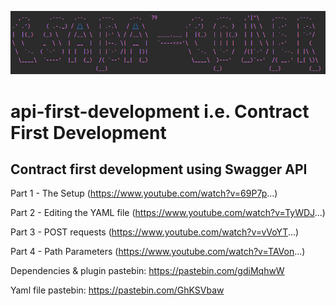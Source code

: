 ![img.png](img/img.png)

# api-first-development i.e. Contract First Development

## Contract first development using Swagger API

Part 1 - The Setup  (https://www.youtube.com/watch?v=69P7p...)

Part 2 - Editing the YAML file (https://www.youtube.com/watch?v=TyWDJ...)

Part 3 - POST requests (https://www.youtube.com/watch?v=vVoYT...)

Part 4 - Path Parameters (https://www.youtube.com/watch?v=TAVon...)

Dependencies & plugin pastebin: https://pastebin.com/gdiMqhwW

Yaml file pastebin: https://pastebin.com/GhKSVbaw
